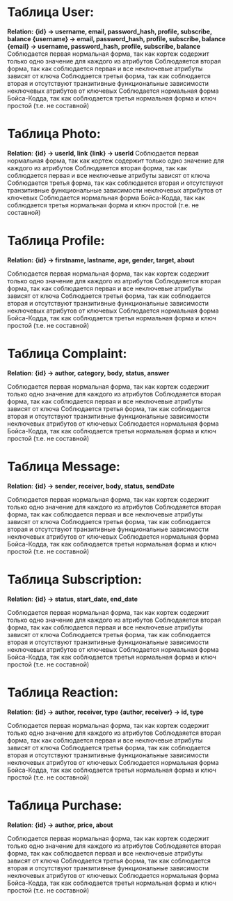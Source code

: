 # Таблица User:
**Relation:**
**{id} -> username, email, password_hash, profile, subscribe, balance**
**{username} -> email, password_hash, profile, subscribe, balance**
**{email} -> username, password_hash, profile, subscribe, balance**
Соблюдается первая нормальная форма, так как кортеж содержит только одно значение для каждого из атрибутов
Соблюдаяется вторая форма, так как соблюдается первая и все неключевые атрибуты зависят от ключа
Соблюдается третья форма, так как соблюдается вторая и отсутствуют транзитивные функциональные зависимости неключевых атрибутов от ключевых
Соблюдается нормальная форма Бойса-Кодда, так как соблюдается третья нормальная форма и ключ простой (т.е. не составной)

# Таблица Photo:
**Relation**:
**{id} -> userId, link**
**{link} -> userId**
Соблюдается первая нормальная форма, так как кортеж содержит только одно значение для каждого из атрибутов
Соблюдаяется вторая форма, так как соблюдается первая и все неключевые атрибуты зависят от ключа
Соблюдается третья форма, так как соблюдается вторая и отсутствуют транзитивные функциональные зависимости неключевых атрибутов от ключевых
Соблюдается нормальная форма Бойса-Кодда, так как соблюдается третья нормальная форма и ключ простой (т.е. не составной)

# Таблица Profile:
**Relation:**
**{id} -> firstname, lastname, age, gender, target, about**

Соблюдается первая нормальная форма, так как кортеж содержит только одно значение для каждого из атрибутов
Соблюдаяется вторая форма, так как соблюдается первая и все неключевые атрибуты зависят от ключа
Соблюдается третья форма, так как соблюдается вторая и отсутствуют транзитивные функциональные зависимости неключевых атрибутов от ключевых
Соблюдается нормальная форма Бойса-Кодда, так как соблюдается третья нормальная форма и ключ простой (т.е. не составной)

# Таблица Complaint:
**Relation**:
**{id} -> author, category, body, status, answer**

Соблюдается первая нормальная форма, так как кортеж содержит только одно значение для каждого из атрибутов
Соблюдаяется вторая форма, так как соблюдается первая и все неключевые атрибуты зависят от ключа
Соблюдается третья форма, так как соблюдается вторая и отсутствуют транзитивные функциональные зависимости неключевых атрибутов от ключевых
Соблюдается нормальная форма Бойса-Кодда, так как соблюдается третья нормальная форма и ключ простой (т.е. не составной)

# Таблица Message:
**Relation**:
**{id} -> sender, receiver, body, status, sendDate**

Соблюдается первая нормальная форма, так как кортеж содержит только одно значение для каждого из атрибутов
Соблюдаяется вторая форма, так как соблюдается первая и все неключевые атрибуты зависят от ключа
Соблюдается третья форма, так как соблюдается вторая и отсутствуют транзитивные функциональные зависимости неключевых атрибутов от ключевых
Соблюдается нормальная форма Бойса-Кодда, так как соблюдается третья нормальная форма и ключ простой (т.е. не составной)

# Таблица Subscription:
**Relation**:
**{id} -> status, start_date, end_date**

Соблюдается первая нормальная форма, так как кортеж содержит только одно значение для каждого из атрибутов
Соблюдаяется вторая форма, так как соблюдается первая и все неключевые атрибуты зависят от ключа
Соблюдается третья форма, так как соблюдается вторая и отсутствуют транзитивные функциональные зависимости неключевых атрибутов от ключевых
Соблюдается нормальная форма Бойса-Кодда, так как соблюдается третья нормальная форма и ключ простой (т.е. не составной)

# Таблица Reaction:
**Relation**:
**{id} -> author, receiver, type**
**{author, receiver} -> id, type**

Соблюдается первая нормальная форма, так как кортеж содержит только одно значение для каждого из атрибутов
Соблюдаяется вторая форма, так как соблюдается первая и все неключевые атрибуты зависят от ключа
Соблюдается третья форма, так как соблюдается вторая и отсутствуют транзитивные функциональные зависимости неключевых атрибутов от ключевых
Соблюдается нормальная форма Бойса-Кодда, так как соблюдается третья нормальная форма и ключ простой (т.е. не составной)

# Таблица Purchase:
**Relation**:
**{id} -> author, price, about**

Соблюдается первая нормальная форма, так как кортеж содержит только одно значение для каждого из атрибутов
Соблюдаяется вторая форма, так как соблюдается первая и все неключевые атрибуты зависят от ключа
Соблюдается третья форма, так как соблюдается вторая и отсутствуют транзитивные функциональные зависимости неключевых атрибутов от ключевых
Соблюдается нормальная форма Бойса-Кодда, так как соблюдается третья нормальная форма и ключ простой (т.е. не составной)
